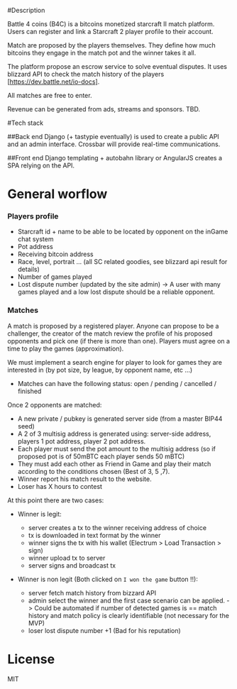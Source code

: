 #Description 

Battle 4 coins (B4C) is a bitcoins monetized starcraft II match platform.
Users can register and link a Starcraft 2 player profile to their account.

Match are proposed by the players themselves. They define how much bitcoins they engage in the match pot and the winner takes it all.

The platform propose an escrow service to solve eventual disputes. It uses blizzard API to check the match history of the players [https://dev.battle.net/io-docs].

All matches are free to enter.

Revenue can be generated from ads, streams and sponsors. TBD.

#Tech stack

##Back end
Django (+ tastypie eventually) is used to create a public API and an admin interface.
Crossbar will provide real-time communications.

##Front end
Django templating + autobahn library or AngularJS creates a SPA relying on the API.

# General worflow

### Players profile
- Starcraft id + name to be able to be located by opponent on the inGame chat system
- Pot address
- Receiving bitcoin address
- Race, level, portrait ... (all SC related goodies, see blizzard api result for details)
- Number of games played
- Lost dispute number (updated by the site admin) -> A user with many games played and a low lost dispute should be a reliable opponent.

### Matches

A match is proposed by a registered player. Anyone can propose to be a challenger, the creator of the match review the profile of his proposed opponents and pick one (if there is more than one). Players must agree on a time to play the games (approximation).

We must implement a search engine for player to look for games they are interested in (by pot size, by league, by opponent name, etc ...)

- Matches can have the following status: open / pending / cancelled / finished

Once 2 opponents are matched:

- A new private / pubkey is generated server side (from a master BIP44 seed)
- A 2 of 3 multisig address is generated using: server-side address, players 1 pot address, player 2 pot address.
- Each player must send the pot amount to the multisig address (so if proposed pot is of 50mBTC each player sends 50 mBTC)
- They must add each other as Friend in Game and play their match according to the conditions chosen (Best of 3, 5 ,7).
- Winner report his match result to the website.
- Loser has X hours to contest

At this point there are two cases:

- Winner is legit:
  - server creates a tx to the winner receiving address of choice
  - tx is downloaded in text format by the winner
  - winner signs the tx with his wallet (Electrum > Load Transaction > sign)
  - winner upload tx to server
  - server signs and broadcast tx

- Winner is non legit (Both clicked on `I won the game` button !!):
  - server fetch match history from bizzard API
  - admin select the winner and the first case scenario can be applied. -> Could be automated if number of detected games is == match history and match policy is clearly identifiable (not necessary for the MVP)
  - loser lost dispute number +1 (Bad for his reputation)


# License

MIT


